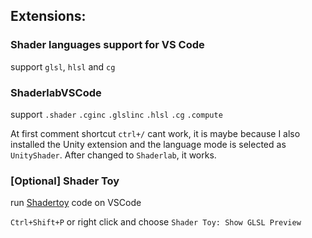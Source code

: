 ## Extensions:

### Shader languages support for VS Code

support `glsl`, `hlsl` and `cg`


### ShaderlabVSCode

support `.shader` `.cginc` `.glslinc` `.hlsl` `.cg` `.compute`

At first comment shortcut `ctrl+/` cant work, it is maybe because I also installed the Unity extension and the language mode is selected as `UnityShader`. After changed to `Shaderlab`, it works.


### [Optional] Shader Toy

run [Shadertoy](https://www.shadertoy.com/) code on VSCode

`Ctrl+Shift+P` or right click and choose `Shader Toy: Show GLSL Preview`
